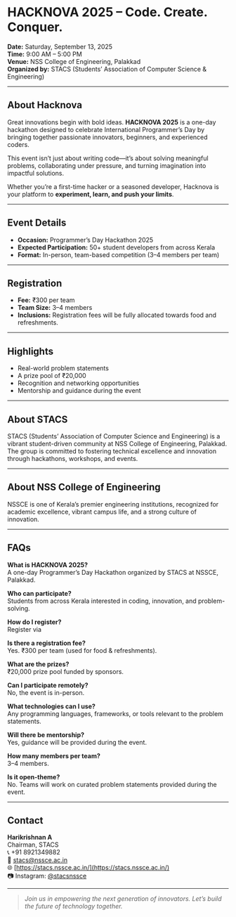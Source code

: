 # HACKNOVA 2025 – Code. Create. Conquer.

**Date:** Saturday, September 13, 2025  
**Time:** 9:00 AM – 5:00 PM  
**Venue:** NSS College of Engineering, Palakkad  
**Organized by:** STACS (Students’ Association of Computer Science & Engineering)

---

## About Hacknova

Great innovations begin with bold ideas. **HACKNOVA 2025** is a one-day hackathon designed to celebrate International Programmer’s Day by bringing together passionate innovators, beginners, and experienced coders.

This event isn’t just about writing code—it’s about solving meaningful problems, collaborating under pressure, and turning imagination into impactful solutions.

Whether you’re a first-time hacker or a seasoned developer, Hacknova is your platform to **experiment, learn, and push your limits**.

---

## Event Details

- **Occasion:** Programmer’s Day Hackathon 2025
- **Expected Participation:** 50+ student developers from across Kerala
- **Format:** In-person, team-based competition (3–4 members per team)

---

## Registration

- **Fee:** ₹300 per team
- **Team Size:** 3–4 members
- **Inclusions:** Registration fees will be fully allocated towards food and refreshments.


---



## Highlights

- Real-world problem statements
- A prize pool of ₹20,000
- Recognition and networking opportunities
- Mentorship and guidance during the event

---

## About STACS

STACS (Students’ Association of Computer Science and Engineering) is a vibrant student-driven community at NSS College of Engineering, Palakkad. The group is committed to fostering technical excellence and innovation through hackathons, workshops, and events.

---

## About NSS College of Engineering

NSSCE is one of Kerala’s premier engineering institutions, recognized for academic excellence, vibrant campus life, and a strong culture of innovation.

---

## FAQs

**What is HACKNOVA 2025?**  
A one-day Programmer’s Day Hackathon organized by STACS at NSSCE, Palakkad.

**Who can participate?**  
Students from across Kerala interested in coding, innovation, and problem-solving.

**How do I register?**  
Register via 

**Is there a registration fee?**  
Yes. ₹300 per team (used for food & refreshments).

**What are the prizes?**  
₹20,000 prize pool funded by sponsors.

**Can I participate remotely?**  
No, the event is in-person.

**What technologies can I use?**  
Any programming languages, frameworks, or tools relevant to the problem statements.

**Will there be mentorship?**  
Yes, guidance will be provided during the event.

**How many members per team?**  
3–4 members.

**Is it open-theme?**  
No. Teams will work on curated problem statements provided during the event.

---

## Contact

**Harikrishnan A**  
Chairman, STACS  
📞 +91 8921349882  
📧 stacs@nssce.ac.in  
🌐 [https://stacs.nssce.ac.in/](https://stacs.nssce.ac.in/)  
📷 Instagram: [@stacsnssce](https://instagram.com/stacsnssce)

---

> *Join us in empowering the next generation of innovators. Let’s build the future of technology together.*
